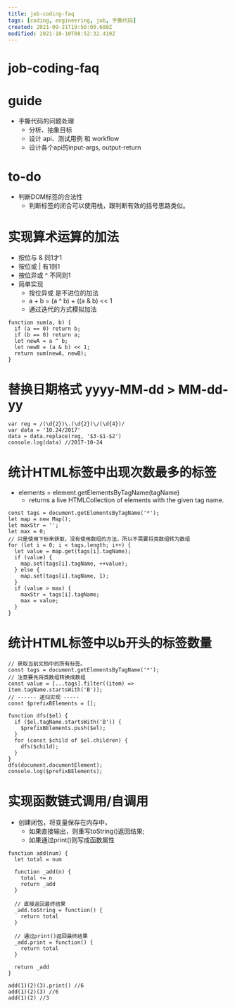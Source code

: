 ```yaml
---
title: job-coding-faq
tags: [coding, engineering, job, 手撕代码]
created: 2021-09-21T19:50:09.680Z
modified: 2021-10-10T08:52:32.419Z
---
```


# job-coding-faq

# guide
- 手撕代码的问题处理
  - 分析、抽象目标
  - 设计 api、测试用例 和 workflow
  - 设计各个api的input-args, output-return
# to-do
- 判断DOM标签的合法性
  - 判断标签的闭合可以使用栈，跟判断有效的括号思路类似。
# 实现算术运算的加法
- 按位与 & 同1才1
- 按位或 | 有1则1
- 按位异或 ^ 不同则1 
- 简单实现
  - 按位异或 是不进位的加法
  - a + b = (a ^ b) + ((a & b) << 1
  - 通过迭代的方式模拟加法

```JS
function sum(a, b) {
  if (a == 0) return b;
  if (b == 0) return a;
  let newA = a ^ b;
  let newB = (a & b) << 1;
  return sum(newA, newB);
}
```

# 替换日期格式 yyyy-MM-dd > MM-dd-yy

```JS
var reg = /(\d{2})\.(\d{2})\/(\d{4})/
var data = '10.24/2017'
data = data.replace(reg, '$3-$1-$2')
console.log(data) //2017-10-24
```

# 统计HTML标签中出现次数最多的标签
- elements = element.getElementsByTagName(tagName)
  - returns a live HTMLCollection of elements with the given tag name.

```JS
const tags = document.getElementsByTagName('*');
let map = new Map();
let maxStr = '';
let max = 0;
// 只是使用下标来获取，没有使用数组的方法，所以不需要将类数组转为数组
for (let i = 0; i < tags.length; i++) {
  let value = map.get(tags[i].tagName);
  if (value) {
    map.set(tags[i].tagName, ++value);
  } else {
    map.set(tags[i].tagName, 1);
  }
  if (value > max) {
    maxStr = tags[i].tagName;
    max = value;
  }
}
```

# 统计HTML标签中以b开头的标签数量

```JS
// 获取当前文档中的所有标签。
const tags = document.getElementsByTagName('*');
// 注意要先将类数组转换成数组
const value = [...tags].filter((item) => item.tagName.startsWith('B'));
// ------ 递归实现 -----
const $prefixBElements = [];

function dfs($el) {
  if ($el.tagName.startsWith('B')) {
    $prefixBElements.push($el);
  }
  for (const $child of $el.children) {
    dfs($child);
  }
}
dfs(document.documentElement);
console.log($prefixBElements);
```

# 实现函数链式调用/自调用
- 创建闭包，将变量保存在内存中，
  - 如果直接输出，则重写toString()返回结果; 
  - 如果通过print()则写成函数属性

```JS
function add(num) {
  let total = num

  function _add(n) {
    total += n
    return _add
  }

  // 直接返回最终结果
  _add.toString = function() {
    return total
  }

  // 通过print()返回最终结果
  _add.print = function() {
    return total
  }

  return _add
}

add(1)(2)(3).print() //6
add(1)(2)(3) //6
add(1)(2) //3
```
